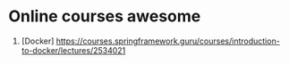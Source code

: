 # Online courses awesome



1. [Docker]   https://courses.springframework.guru/courses/introduction-to-docker/lectures/2534021